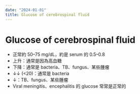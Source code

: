 ```yaml
---
date: "2024-01-01"
title: Glucose of cerebrospinal fluid
---
```


# Glucose of cerebrospinal fluid

* 正常約 50–75 mg/dL，約是 serum 的 0.5–0.8
* 上升：通常是因為高血糖
* 下降：通常是 bacteria、TB、fungus、某些腫瘤
* ↓↓ (<20)：通常是 bacteria
* ↓：TB、fungus、某些腫瘤
* Viral meningitis、encephalitis 的 glucose 常常是正常的

